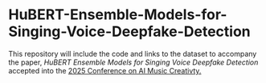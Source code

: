# HuBERT-Ensemble-Models-for-Singing-Voice-Deepfake-Detection

This repository will include the code and links to the dataset to accompany the paper, *HuBERT Ensemble Models for Singing Voice Deepfake Detection* accepted into the [2025 Conference on AI Music Creativty.](https://aimusiccreativity.org/2025/index.html)
